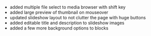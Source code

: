 * added multiple file select to media browser with shift key
* added large preview of thumbnail on mouseover
* updated slideshow layout to not clutter the page with huge buttons
* added editable title and description to slideshow images
* added a few more background options to blocks